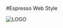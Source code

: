 #Espresso Web Style

![LOGO](https://raw.githubusercontent.com/Rasarts/CodaEspressoStyle/master/preview/mini_preview.png)